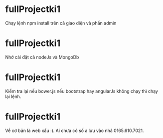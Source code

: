 # fullProjectki1
Chạy lệnh npm install trên cả giao diện và phần admin
# fullProjectki1
Nhớ cài đặt cả nodeJs và MongoDb
# fullProjectki1
Kiểm tra lại nếu bower.js nếu bootstrap hay angularJs không chạy thì chạy lại lệnh.
# fullProjectki1
Về cơ bản là web xấu :). Ai chưa có số a lưu vào nhá 0165.610.7021.
